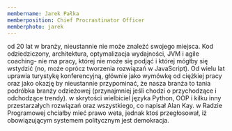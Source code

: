 ```yaml
---
membername: Jarek Pałka
memberposition: Chief Procrastinator Officer
memberphoto: jarek
---
```

od 20 lat w branży, nieustannie nie może znaleźć swojego miejsca. Kod odziedziczony, architektura, optymalizacja wydajności, JVM i agile coaching- nie ma pracy, której nie może się podjąć i której mógłby się wstydzić (no, może oprócz tworzenia rozwiązań w JavaScript). Od wielu lat uprawia turystykę konferencyjną, głównie jako wymówkę od ciężkiej pracy oraz jako okazję by nieustannie przypominać, że nasza branża to tania podróbka branży odzieżowej (przynajmniej jeśli chodzi o przychodzące i odchodzące trendy). w skrytości wielbiciel języka Python, OOP i kilku inny przestarzałych rozwiązań oraz wszystkiego, co napisał Alan Kay. w Radzie Programowej chciałby mieć prawo weta, jednak ktoś przegłosował, iż obowiązującym systemem politycznym jest demokracja.
